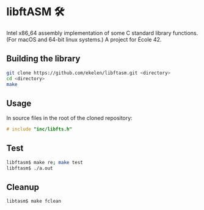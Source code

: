 # libftASM 🛠

Intel x86_64 assembly implementation of some C standard library functions. (For macOS and 64-bit linux systems.) A project for École 42.

## Building the library

```bash
git clone https://github.com/ekelen/libftasm.git <directory>
cd <directory>
make
```

## Usage

In source files in the root of the cloned repository:
```C
# include "inc/libfts.h"
```

## Test

```bash
libftasm$ make re; make test
libftasm$ ./a.out
```

## Cleanup

```bash
libtasm$ make fclean
```
